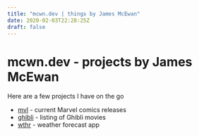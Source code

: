 ```yaml
---
title: "mcwn.dev | things by James McEwan"
date: 2020-02-03T22:28:25Z
draft: false
---
```


# mcwn.dev - projects by James McEwan

Here are a few projects I have on the go

- [mvl](https://mvl.mcwn.dev) - current Marvel comics releases
- [ghibli](https://ghibli.mcwn.dev) - listing of Ghibli movies
- [wthr](https://wthr.mcwn.dev) - weather forecast app

